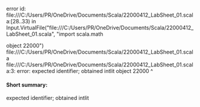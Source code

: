 error id: file:///C:/Users/PR/OneDrive/Documents/Scala/22000412_LabSheet_01.scala:[28..33) in Input.VirtualFile("file:///C:/Users/PR/OneDrive/Documents/Scala/22000412_LabSheet_01.scala", "import scala.math

object 22000")
file:///C:/Users/PR/OneDrive/Documents/Scala/22000412_LabSheet_01.scala
file:///C:/Users/PR/OneDrive/Documents/Scala/22000412_LabSheet_01.scala:3: error: expected identifier; obtained intlit
object 22000
       ^
#### Short summary: 

expected identifier; obtained intlit